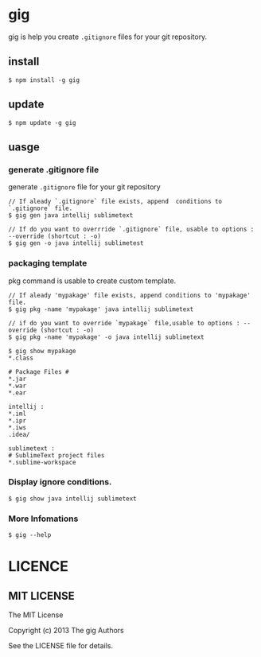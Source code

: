# gig

gig is help you create `.gitignore` files for your git repository.

## install

```
$ npm install -g gig
```

## update

```
$ npm update -g gig
```

## uasge

### generate .gitignore file

generate `.gitignore` file for your git repository

```
// If aleady `.gitignore` file exists, append  conditions to `.gitignore` file.
$ gig gen java intellij sublimetext  

// If do you want to overrride `.gitignore` file, usable to options : --override (shortcut : -o) 
$ gig gen -o java intellij sublimetest 

```

### packaging template

pkg command is usable to create custom template. 

```
// If aleady 'mypakage' file exists, append conditions to 'mypakage' file.
$ gig pkg -name 'mypakage' java intellij sublimetext  

// if do you want to override `mypakage` file,usable to options : --override (shortcut : -o) 
$ gig pkg -name 'mypakage' -o java intellij sublimetext  

$ gig show mypakage
*.class

# Package Files #
*.jar
*.war
*.ear

intellij :
*.iml
*.ipr
*.iws
.idea/

sublimetext :
# SublimeText project files
*.sublime-workspace
```



### Display ignore conditions.

```
$ gig show java intellij sublimetext  
```

### More Infomations

```
$ gig --help
```
# LICENCE

## MIT LICENSE

The MIT License

Copyright (c) 2013 The gig Authors

See the LICENSE file for details. 

